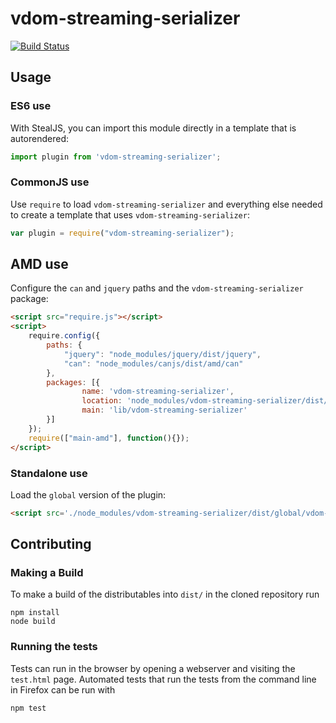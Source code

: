 # vdom-streaming-serializer

[![Build Status](https://travis-ci.org/donejs/vdom-streaming-serializer.png?branch=master)](https://travis-ci.org/donejs/vdom-streaming-serializer)



## Usage

### ES6 use

With StealJS, you can import this module directly in a template that is autorendered:

```js
import plugin from 'vdom-streaming-serializer';
```

### CommonJS use

Use `require` to load `vdom-streaming-serializer` and everything else
needed to create a template that uses `vdom-streaming-serializer`:

```js
var plugin = require("vdom-streaming-serializer");
```

## AMD use

Configure the `can` and `jquery` paths and the `vdom-streaming-serializer` package:

```html
<script src="require.js"></script>
<script>
	require.config({
	    paths: {
	        "jquery": "node_modules/jquery/dist/jquery",
	        "can": "node_modules/canjs/dist/amd/can"
	    },
	    packages: [{
		    	name: 'vdom-streaming-serializer',
		    	location: 'node_modules/vdom-streaming-serializer/dist/amd',
		    	main: 'lib/vdom-streaming-serializer'
	    }]
	});
	require(["main-amd"], function(){});
</script>
```

### Standalone use

Load the `global` version of the plugin:

```html
<script src='./node_modules/vdom-streaming-serializer/dist/global/vdom-streaming-serializer.js'></script>
```

## Contributing

### Making a Build

To make a build of the distributables into `dist/` in the cloned repository run

```
npm install
node build
```

### Running the tests

Tests can run in the browser by opening a webserver and visiting the `test.html` page.
Automated tests that run the tests from the command line in Firefox can be run with

```
npm test
```
